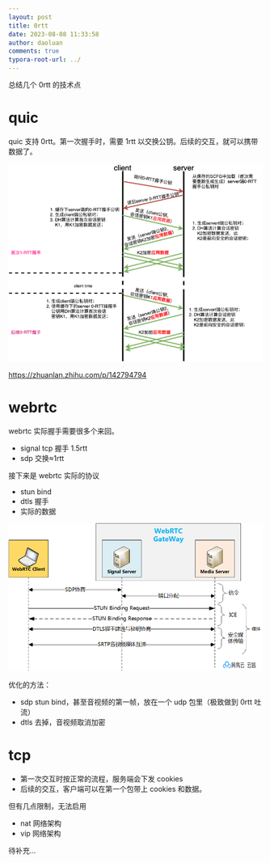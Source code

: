 ```yaml
---
layout: post
title: 0rtt
date: 2023-08-08 11:33:58
author: daoluan
comments: true
typora-root-url: ../
---
```


总结几个 0rtt 的技术点

# quic 

quic 支持 0rtt。第一次握手时，需要 1rtt 以交换公钥。后续的交互，就可以携带数据了。

![img](/images/blog/neb1t3ivw4.png)

https://zhuanlan.zhihu.com/p/142794794

# webrtc

webrtc 实际握手需要很多个来回。

- signal tcp 握手 1.5rtt
- sdp 交换≈1rtt

接下来是 webrtc 实际的协议

- stun bind
- dtls 握手
- 实际的数据

![v2-8cf643367610fad90cecc870b2795f4b_1440w.webp](/images/blog/v2-8cf643367610fad90cecc870b2795f4b_1440w.webp.png)

优化的方法：

- sdp stun bind，甚至音视频的第一帧，放在一个 udp 包里（极致做到 0rtt 吐流）
- dtls 去掉，音视频取消加密

# tcp

- 第一次交互时按正常的流程，服务端会下发 cookies
- 后续的交互，客户端可以在第一个包带上 cookies 和数据。

但有几点限制，无法启用

- nat 网络架构
- vip 网络架构

待补充...
